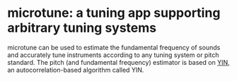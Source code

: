 # microtune: a tuning app supporting arbitrary tuning systems

microtune can be used to estimate the fundamental frequency of sounds and accurately tune instruments according to any tuning system or pitch standard. The pitch (and fundamental frequency) estimator is based on [YIN](https://www.researchgate.net/publication/11367890_YIN_A_fundamental_frequency_estimator_for_speech_and_music),  an autocorrelation-based algorithm  called YIN.
